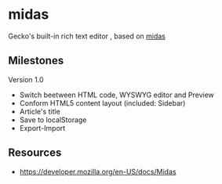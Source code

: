 midas
=====

Gecko's built-in rich text editor
, based on [midas](http://mozilla.org/editor/midasdemo/)

Milestones
----------

Version 1.0

* Switch beetween HTML code, WYSWYG editor and Preview
* Conform HTML5 content layout (included: Sidebar)
* Article's title
* Save to localStorage
* Export-Import

Resources
---------

* https://developer.mozilla.org/en-US/docs/Midas
